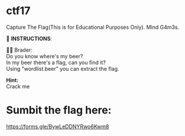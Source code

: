 
# ctf17
Capture The Flag(This is for Educational Purposes Only). Mind G4m3s.

📝 **INSTRUCTIONS**:

👨🏻 Brader: \
Do you know where's my beer? \
In my beer there's a flag, can you find it? \
Using "wordlist.beer" you can extract the flag.

**Hint:** \
Crack me

# Sumbit the flag here:
https://forms.gle/BywLeDDNYRwo6Kwm8
